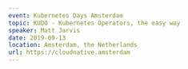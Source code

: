 ```yaml
---
event: Kubernetes Days Amsterdam
topic: KUDO - Kubernetes Operators, the easy way
speaker: Matt Jarvis
date: 2019-09-13
location: Amsterdam, the Netherlands
url: https://cloudnative.amsterdam
---
```


<!-- some more info about the event could go here -->

<!-- more -->
